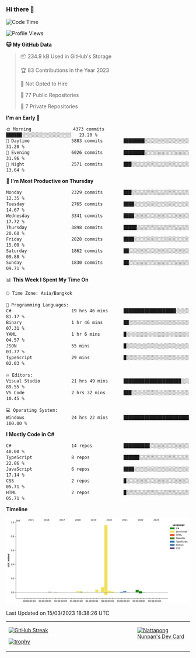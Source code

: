 ### Hi there 👋

<!--START_SECTION:waka-->
![Code Time](http://img.shields.io/badge/Code%20Time-482%20hrs%209%20mins-blue)

![Profile Views](http://img.shields.io/badge/Profile%20Views-0-blue)

**🐱 My GitHub Data** 

> 📦 234.9 kB Used in GitHub's Storage 
 > 
> 🏆 83 Contributions in the Year 2023
 > 
> 🚫 Not Opted to Hire
 > 
> 📜 77 Public Repositories 
 > 
> 🔑 7 Private Repositories 
 > 
**I'm an Early 🐤** 

```text
🌞 Morning                4373 commits        ██████░░░░░░░░░░░░░░░░░░░   23.20 % 
🌆 Daytime                5883 commits        ████████░░░░░░░░░░░░░░░░░   31.20 % 
🌃 Evening                6026 commits        ████████░░░░░░░░░░░░░░░░░   31.96 % 
🌙 Night                  2571 commits        ███░░░░░░░░░░░░░░░░░░░░░░   13.64 % 
```
📅 **I'm Most Productive on Thursday** 

```text
Monday                   2329 commits        ███░░░░░░░░░░░░░░░░░░░░░░   12.35 % 
Tuesday                  2765 commits        ████░░░░░░░░░░░░░░░░░░░░░   14.67 % 
Wednesday                3341 commits        ████░░░░░░░░░░░░░░░░░░░░░   17.72 % 
Thursday                 3898 commits        █████░░░░░░░░░░░░░░░░░░░░   20.68 % 
Friday                   2828 commits        ████░░░░░░░░░░░░░░░░░░░░░   15.00 % 
Saturday                 1862 commits        ██░░░░░░░░░░░░░░░░░░░░░░░   09.88 % 
Sunday                   1830 commits        ██░░░░░░░░░░░░░░░░░░░░░░░   09.71 % 
```


📊 **This Week I Spent My Time On** 

```text
🕑︎ Time Zone: Asia/Bangkok

💬 Programming Languages: 
C#                       19 hrs 46 mins      ████████████████████░░░░░   81.17 % 
Binary                   1 hr 46 mins        ██░░░░░░░░░░░░░░░░░░░░░░░   07.31 % 
YAML                     1 hr 6 mins         █░░░░░░░░░░░░░░░░░░░░░░░░   04.57 % 
JSON                     55 mins             █░░░░░░░░░░░░░░░░░░░░░░░░   03.77 % 
TypeScript               29 mins             █░░░░░░░░░░░░░░░░░░░░░░░░   02.03 % 

🔥 Editors: 
Visual Studio            21 hrs 49 mins      ██████████████████████░░░   89.55 % 
VS Code                  2 hrs 32 mins       ███░░░░░░░░░░░░░░░░░░░░░░   10.45 % 

💻 Operating System: 
Windows                  24 hrs 22 mins      █████████████████████████   100.00 % 
```

**I Mostly Code in C#** 

```text
C#                       14 repos            ██████████░░░░░░░░░░░░░░░   40.00 % 
TypeScript               8 repos             ██████░░░░░░░░░░░░░░░░░░░   22.86 % 
JavaScript               6 repos             ████░░░░░░░░░░░░░░░░░░░░░   17.14 % 
CSS                      2 repos             █░░░░░░░░░░░░░░░░░░░░░░░░   05.71 % 
HTML                     2 repos             █░░░░░░░░░░░░░░░░░░░░░░░░   05.71 % 
```



**Timeline**

![Lines of Code chart](https://raw.githubusercontent.com/aixasz/aixasz/main/assets/bar_graph.png)


 Last Updated on 15/03/2023 18:38:26 UTC
<!--END_SECTION:waka-->

<table>
<tr>
<td width="70%" valign="top">
 
 [![GitHub Streak](http://github-readme-streak-stats.herokuapp.com?user=aixasz&theme=github-dark&hide_border=true&date_format=%5BY%20%5DM%20j)](https://git.io/streak-stats)

 [![trophy](https://github-profile-trophy.vercel.app/?username=aixasz&theme=onedark)](https://github.com/ryo-ma/github-profile-trophy)
 </td>
<td width="30%" valign="top">
 
<a href="https://app.daily.dev/aixasz"><img src="https://api.daily.dev/devcards/403207936e6547c9a85ea449e9f3abe8.png?r=re8" alt="Nattapong Nunpan's Dev Card"/></a>

 </td>
</tr>
</table>
 
